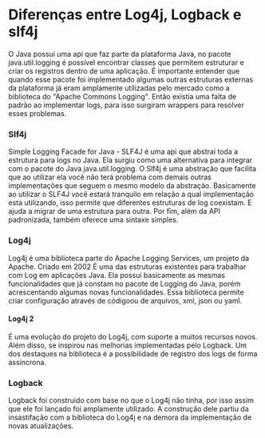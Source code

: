 # Diferenças entre Log4j, Logback e slf4j

O Java possui uma api que faz parte da plataforma Java, no pacote java.util.logging é possível encontrar classes que permitem estruturar e criar os registros dentro de uma aplicação.
É importante entender que quando esse pacote foi implementado algumas outras estruturas externas da plataforma já eram amplamente utilizadas pelo mercado como a biblioteca do "Apache Commons Logging".
Então existia uma falta de padrão ao implementar logs, para isso surgiram wrappers para resolver esses problemas.

### Slf4j

Simple Logging Facade for Java - SLF4J é uma api que abstrai toda a estrutura para logs no Java. Ela surgiu como uma alternativa para integrar com o pacote do Java java.util.logging.
O Slf4j é uma abstração que facilita que ao utilizar ela você não terá problema com demais outras implementações que seguem o mesmo modelo da abstração.
Basicamente ao utilizar o SLF4J você estará tranquilo em relação a qual implementação esta utilizando, isso permite que diferentes estruturas de log coexistam. E ajuda a migrar de uma estrutura para outra. Por fim, além da API padronizada, também oferece uma sintaxe simples.

### Log4j

Log4j é uma biblioteca parte do Apache Logging Services, um projeto da Apache. Criado em 2002
É uma das estruturas existentes para trabalhar com Log em aplicações Java. Ela possui basicamente as mesmas funcionalidades que já constam no pacote de Logging do Java, porém acrescentando algumas novas funcionalidades.
Essa biblioteca permite criar configuração através de códigoou de arquivos, xml, json ou yaml.

#### Log4j 2

É uma evolução do projeto do Log4j, com suporte a muitos recursos novos. Além disso, se inspirou nas melhorias implementadas pelo Logback.
Um dos destaques na biblioteca é a possibilidade de registro dos logs de forma assincrona.


### Logback

Logback foi construido com base no que o Log4j não tinha, por isso assim que ele foi lançado foi amplamente utilizado.
A construção dele partiu da insastifação com a biblioteca do Log4j e na demora da implementação de novas atualizações.

